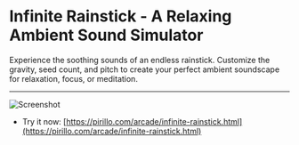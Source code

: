 
# Infinite Rainstick - A Relaxing Ambient Sound Simulator

Experience the soothing sounds of an endless rainstick. Customize the gravity, seed count, and pitch to create your perfect ambient soundscape for relaxation, focus, or meditation.

---

![Screenshot](https://github.com/ChrisPirillo/infinite-rainstick/blob/main/assets/screenshot.png?raw=true)

* Try it now: [https://pirillo.com/arcade/infinite-rainstick.html](https://pirillo.com/arcade/infinite-rainstick.html)
